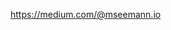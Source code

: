 https://medium.com/@mseemann.io

[comment]: ![https://github-readme-stats.vercel.app/api/top-langs/?username=mseemann](https://github-readme-stats.vercel.app/api/top-langs/?username=mseemann&layout=compact&langs_count=10&hide=Objective-C,CSS,Ruby)

